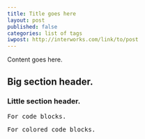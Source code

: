 ```yaml
---
title: Title goes here
layout: post
published: false
categories: list of tags
iwpost: http://interworks.com/link/to/post
---
```


Content goes here.

## Big section header.

### Little section header.

<pre>
For code blocks.
</pre>

<pre data-language="generic">
For colored code blocks.
</pre>